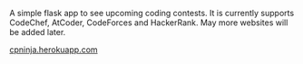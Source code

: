 A simple flask app to see upcoming coding contests.
It is currently supports CodeChef, AtCoder, CodeForces and HackerRank.
May more websites will be added later.

[cpninja.herokuapp.com](http://cpninja.herokuapp.com/)
